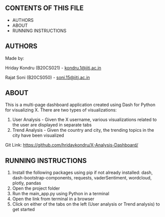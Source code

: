 CONTENTS OF THIS FILE
---------------------
 
 * AUTHORS
 * ABOUT
 * RUNNING INSTRUCTIONS


AUTHORS
---------------------------

Made by: 

Hriday Kondru (B20CS021) - kondru.1@iitj.ac.in

Rajat Soni (B20CS050) - soni.15@iitj.ac.in

ABOUT
---------------------------

This is a multi-page dashboard application created using Dash for Python for visualizing X. There are two types of visualizations:
1) User Analysis - Given the X username, various visualizations related to the user are displayed in separate tabs
2) Trend Analysis - Given the country and city, the trending topics in the city have been visualized

Git Link: https://github.com/hridaykondru/X-Analysis-Dashboard/

RUNNING INSTRUCTIONS
---------------------------

1) Install the following packages using pip if not already installed: dash, dash-bootstrap-components, requests, vaderSentiment, wordcloud, plotly, pandas
2) Open the project folder
3) Run the main_app.py using Python in a terminal
4) Open the link from terminal in a browser
5) Click on either of the tabs on the left (User analysis or Trend analysis) to get started

